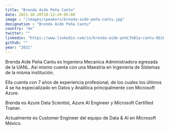 ```yaml
---
title: "Brenda Aide Peña Cantu"
date: 2021-10-28T18:12:19-05:00
image : "/images/speakers/brenda-aide-peña-cantu.jpg"
designation : "Brenda Aide Peña Cantu"
country: "mx"
twitter: ""
linkedin: "https://www.linkedin.com/in/brenda-aide-pe%C3%B1a-cantu-0b160089/"
github: ""
year: "2021"
---
```


Brenda Aide Peña Cantu es Ingeniera Mecanica Administradora egresada de la UANL. Así mismo cuenta con una Maestría en Ingeniería de Sistemas de la misma institución.

Ella cuenta con 7 años de experiencia profesional, de los cuales los últimos 4 se ha especializado en Datos y Analítica principalmente con Microsoft Azure.

Brenda es Azure Data Scientist, Azure AI Engineer y Microsoft Certified Trainer.

Actualmente es Customer Engineer del equipo de Data & AI en Microsoft México.
